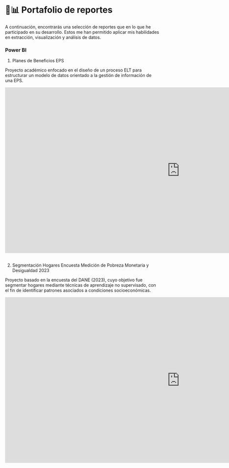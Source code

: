 
# 💼📊 Portafolio de reportes

A continuación, encontrarás una selección de reportes que en lo que he participado en su desarrollo. Estos  me han permitido aplicar mis habilidades en extracción, visualización y análisis de datos.

### Power BI

1. Planes de Beneficios EPS
   
Proyecto académico enfocado en el diseño de un proceso ELT para estructurar un modelo de datos orientado a la gestión de información de una EPS.

</iframe>
<iframe title="Proyecto RaSa Final Grupo 13" width="1140" height="541.25" src="https://app.powerbi.com/reportEmbed?reportId=b3a47c9f-b377-4b02-bdf8-a3daa035fc70&autoAuth=true&ctid=fabd047c-ff48-492a-8bbb-8f98b9fb9cca" frameborder="0" allowFullScreen="true"></iframe><br><br>

2. Segmentación Hogares Encuesta Medición de Pobreza Monetaria y Desigualdad 2023

Proyecto basado en la encuesta del DANE (2023), cuyo objetivo fue segmentar hogares mediante técnicas de aprendizaje no supervisado, con el fin de identificar patrones asociados a condiciones socioeconómicas.

<iframe title="Segmentacion Clusters" width="1140" height="541.25" src="https://app.powerbi.com/reportEmbed?reportId=92e06172-072a-45ed-a27b-5fcdac4cf110&autoAuth=true&ctid=fabd047c-ff48-492a-8bbb-8f98b9fb9cca" frameborder="0" allowFullScreen="true">

## 🚀 Sobre mi

Sonia Olaya

Ingeniera Industrial de la Universidad de La Salle y estudiante de la Maestría en Inteligencia Analítica de Datos de la Universidad de los Andes. Cuento con habilidades en SQL y Python para la extracción, limpieza y análisis de datos, así como en la aplicación de técnicas estadísticas y de aprendizaje automático para el desarrollo de modelos analíticos.
